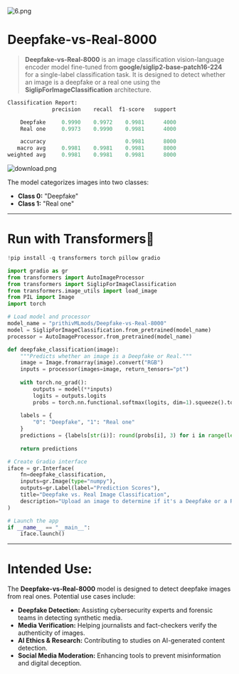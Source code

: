 ![6.png](https://cdn-uploads.huggingface.co/production/uploads/65bb837dbfb878f46c77de4c/vA2N-JPgpmrjDNw5-8Wmx.png)
# **Deepfake-vs-Real-8000**  

> **Deepfake-vs-Real-8000** is an image classification vision-language encoder model fine-tuned from **google/siglip2-base-patch16-224** for a single-label classification task. It is designed to detect whether an image is a deepfake or a real one using the **SiglipForImageClassification** architecture.  


```py
Classification Report:
              precision    recall  f1-score   support

    Deepfake     0.9990    0.9972    0.9981      4000
    Real one     0.9973    0.9990    0.9981      4000

    accuracy                         0.9981      8000
   macro avg     0.9981    0.9981    0.9981      8000
weighted avg     0.9981    0.9981    0.9981      8000
```

![download.png](https://cdn-uploads.huggingface.co/production/uploads/65bb837dbfb878f46c77de4c/MqyYUuGb-gZDsCtusIQOr.png)

The model categorizes images into two classes:  
- **Class 0:** "Deepfake"  
- **Class 1:** "Real one"  

---

# **Run with Transformers🤗**  

```python
!pip install -q transformers torch pillow gradio
```  

```python
import gradio as gr
from transformers import AutoImageProcessor
from transformers import SiglipForImageClassification
from transformers.image_utils import load_image
from PIL import Image
import torch

# Load model and processor
model_name = "prithivMLmods/Deepfake-vs-Real-8000"
model = SiglipForImageClassification.from_pretrained(model_name)
processor = AutoImageProcessor.from_pretrained(model_name)

def deepfake_classification(image):
    """Predicts whether an image is a Deepfake or Real."""
    image = Image.fromarray(image).convert("RGB")
    inputs = processor(images=image, return_tensors="pt")
    
    with torch.no_grad():
        outputs = model(**inputs)
        logits = outputs.logits
        probs = torch.nn.functional.softmax(logits, dim=1).squeeze().tolist()
    
    labels = {
        "0": "Deepfake", "1": "Real one"
    }
    predictions = {labels[str(i)]: round(probs[i], 3) for i in range(len(probs))}
    
    return predictions

# Create Gradio interface
iface = gr.Interface(
    fn=deepfake_classification,
    inputs=gr.Image(type="numpy"),
    outputs=gr.Label(label="Prediction Scores"),
    title="Deepfake vs. Real Image Classification",
    description="Upload an image to determine if it's a Deepfake or a Real one."
)

# Launch the app
if __name__ == "__main__":
    iface.launch()
```

---

# **Intended Use:**  

The **Deepfake-vs-Real-8000** model is designed to detect deepfake images from real ones. Potential use cases include:  

- **Deepfake Detection:** Assisting cybersecurity experts and forensic teams in detecting synthetic media.  
- **Media Verification:** Helping journalists and fact-checkers verify the authenticity of images.  
- **AI Ethics & Research:** Contributing to studies on AI-generated content detection.  
- **Social Media Moderation:** Enhancing tools to prevent misinformation and digital deception.
